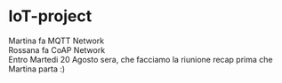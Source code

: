 # IoT-project
Martina fa MQTT Network <br>
Rossana fa CoAP Network <br>
Entro Martedi 20 Agosto sera, che facciamo la riunione recap prima che Martina parta :) <br>

